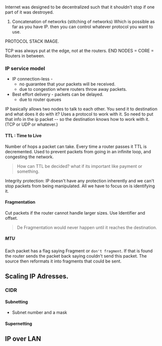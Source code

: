 Internet was designed to be decentralized such that it shouldn't stop if one part of it was destroyed.
1. Concatenation of networks (stitching of networks)
Which is possible as far as you have IP. then you can control whatever protocol you want to use.

PROTOCOL STACK IMAGE.

TCP was always put at the edge, not at the routers. 
END NODES = 
CORE = Routers in between.


### IP service model
- IP connection-less - 
	- no guarantee that your packets will be received. 
	- due to congestion where routers throw away packets.
- Best effort delivery - packets can be delayed.
	- due to router queues

IP basically allows two nodes to talk to each other.
You send it to destination and what does it do with it? Uses a protocol to work with it.
So need to put that info in the ip packet -- so the destination knows how to work with it. (TCP or UDP or whatever.)

#### TTL : Time to Live
Number of hops a packet can take. Every time a router passes it TTL is decremented. 
Used to prevent packets from going in an infinite loop, and congesting the network.
> How can TTL be decided? what if its important like payment or something.

Integrity protection: IP doesn't have any protection inherently and we can't stop packets from being manipulated. All we have to focus on is identifying it.
#### Fragmentation
Cut packets if the router cannot handle larger sizes.
Use Identifier and offset. 
> De Fragmentation would never happen until it reaches the destination.
##### MTU
Each packet has a flag saying Fragment  or `don't fragment`. If that is found the router sends the packet back saying couldn't send this packet. The source then reformats it into fragments that could be sent.


## Scaling IP Adresses.
### CIDR
#### Subnetting
- Subnet number and a mask

#### Supernetting


## IP over LAN

